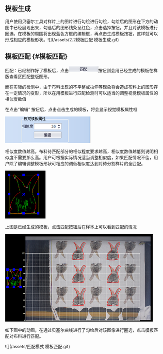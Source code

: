 ## 模板生成

用户使用贝塞尔工具对样片上的图片进行勾绘进行勾绘，勾绘后的图形在下方的动图中已经展现出来，勾选后的图形线条呈红色，点击选择按钮，并且对该模板进行圈选，在模板的周围将出现蓝色方框的编辑框，再点击生成模板按钮，这样就可以形成相应的模板形状。![](/assets/2.2模板匹配 模板生成.gif)

## 模板匹配 {#模板匹配}

匹配：已经制作好了模板后，点击![](/assets/匹配.png)按钮则会用已经生成的模板在样版查看区匹配整版图形。

而在实际的检测中，由于布料出现的不平整或拉伸等现象将会造成布料上的图形存在一定情况的变形，所以在用模板进行匹配检测时可以适当的调整视觉模板属性的相似度数值

在点击“编辑” 按钮后，点击点击生成的模板，将会显示视觉模板属性框

![](/assets/视觉模板属性.png)

相似度数值越高，布料待匹配部分的相似程度要求越高，相似度数值越低则说明相似度不需要那么高。用户可根据实际情况适当调整相似度，如果匹配情况不佳，用户除了编辑调整模板形状可相应的调低相似度达到对待分割样片的全匹配。

![](/assets/生成的模板.png)

上图是已经生成的模板，点击匹配按钮后在样本上可以看到匹配的情况

![](/assets/模板匹配.png)

如下图中的动图，在通过贝塞尔曲线进行了勾绘后对该图像进行圈选，点击模板匹配对布料进行匹配。

![](/assets/匹配模式 模板匹配.gif)

